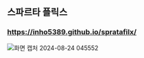 ## 스파르타 플릭스
### https://inho5389.github.io/spratafilx/
![화면 캡처 2024-08-24 045552](https://github.com/user-attachments/assets/45507da9-1f1a-455c-a44b-619de93977e6)
